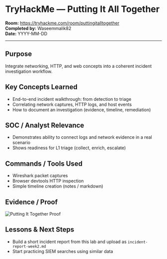 # TryHackMe — Putting It All Together

**Room:** https://tryhackme.com/room/puttingitalltogether  
**Completed by:** Waseemmalik82  
**Date:** YYYY-MM-DD

---

## Purpose
Integrate networking, HTTP, and web concepts into a coherent incident investigation workflow.

## Key Concepts Learned
- End-to-end incident walkthrough: from detection to triage
- Correlating network captures, HTTP logs, and host events
- How to document an investigation (evidence, timeline, remediation)

## SOC / Analyst Relevance
- Demonstrates ability to connect logs and network evidence in a real scenario
- Shows readiness for L1 triage (collect, enrich, escalate)

## Commands / Tools Used
- Wireshark packet captures
- Browser devtools HTTP inspection
- Simple timeline creation (notes / markdown)

## Evidence / Proof
![Putting It Together Proof](./screenshots/putting-it-all-together-1.png)

## Lessons & Next Steps
- Build a short incident report from this lab and upload as `incident-report-week2.md`
- Start practicing SIEM searches using similar data
